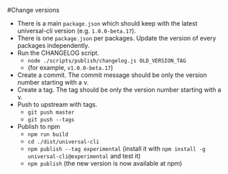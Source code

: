#Change versions
- There is a main `package.json` which should keep with the latest universal-cli version (e.g. `1.0.0-beta.17`).
- There is one `package.json` per packages. Update the version of every packages independently.
- Run the CHANGELOG script.
  - `node ./scripts/publish/changelog.js OLD_VERSION_TAG`
  - (for example, `v1.0.0-beta.17`)
- Create a commit. The commit message should be only the version number starting with a v.
- Create a tag. The tag should be only the version number starting with a v.
- Push to upstream with tags.
  - `git push master`
  - `git push --tags`
- Publish to npm
  - `npm run build`
  - `cd ./dist/universal-cli`
  - `npm publish --tag experimental` (install it with `npm install -g universal-cli@experimental` and test it)
  - `npm publish` (the new version is now available at npm)